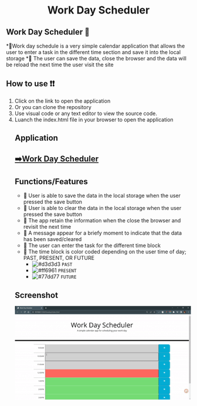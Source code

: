 <h1 align="center">Work Day Scheduler
  
## Work Day Scheduler 📅
*🔸Work day schedule is a very simple calendar application that allows the user to enter a task in the different time section and save it into the local storage
*🔸 The user can save the data, close the browser and the data will be reload the next time the user visit the site

## How to use ❗❗
  <ol>
    <li>Click on the link to open the application</li>
    <li>Or you can clone the repository</li>
    <li>Use visual code or any text editor to view the source code. </li>
    <li>Luanch the index.html file in your browser to open the application</li>

## Application
<a href="https://sophoanmeas.github.io/Carleton-University-Web-Dev/03-JavaScript/Develop/" target="_blank"><h2>➡️Work Day Scheduler</a>

## Functions/Features

* 🌟 User is able to save the data in the local storage when the user pressed the save button
* 🌟 User is able to clear the data in the local storage when the user pressed the save button
* 🌟 The app retain the information when the close the browser and revisit the next time
* 🌟 A message appear for a briefy moment to indicate that the data has been saved/cleared
* 🌟 The user can enter the task for the different time block
* 🌟 The time block is color coded depending on the user time of day; PAST, PRESENT, OR FUTURE
  * ![#d3d3d3](https://via.placeholder.com/15/d3d3d3/000000?text=+) `PAST` 
  * ![#ff6961](https://via.placeholder.com/15/ff6961/000000?text=+) `PRESENT`
  * ![#77dd77](https://via.placeholder.com/15/77dd77/000000?text=+) `FUTURE` 

## Screenshot
![Alt text](https://github.com/SophoanMeas/work-day-scheduler/blob/main/Develop/assets/img/screenshot.gif)
